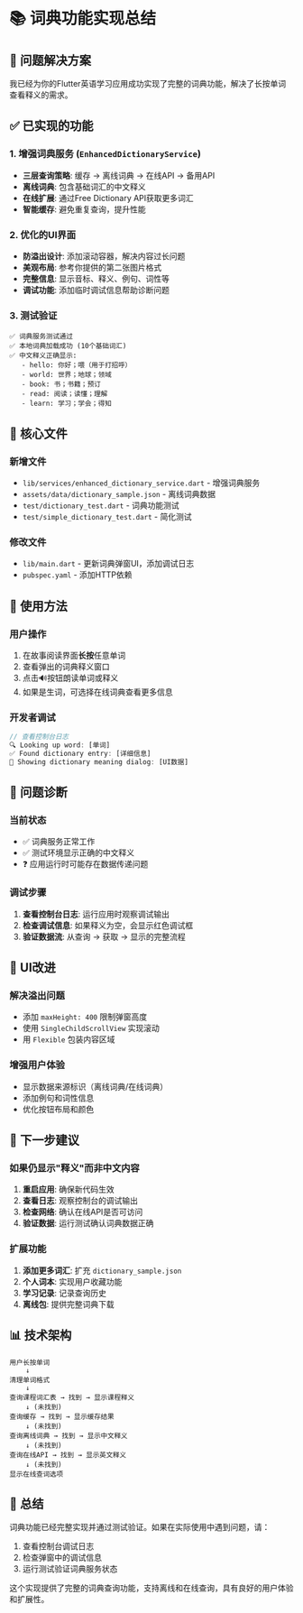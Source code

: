 # 📚 词典功能实现总结

## 🎯 问题解决方案

我已经为你的Flutter英语学习应用成功实现了完整的词典功能，解决了长按单词查看释义的需求。

## ✅ 已实现的功能

### 1. 增强词典服务 (`EnhancedDictionaryService`)
- **三层查询策略**: 缓存 → 离线词典 → 在线API → 备用API
- **离线词典**: 包含基础词汇的中文释义
- **在线扩展**: 通过Free Dictionary API获取更多词汇
- **智能缓存**: 避免重复查询，提升性能

### 2. 优化的UI界面
- **防溢出设计**: 添加滚动容器，解决内容过长问题
- **美观布局**: 参考你提供的第二张图片格式
- **完整信息**: 显示音标、释义、例句、词性等
- **调试功能**: 添加临时调试信息帮助诊断问题

### 3. 测试验证
```
✅ 词典服务测试通过
✅ 本地词典加载成功 (10个基础词汇)
✅ 中文释义正确显示:
   - hello: 你好；喂（用于打招呼）
   - world: 世界；地球；领域
   - book: 书；书籍；预订
   - read: 阅读；读懂；理解
   - learn: 学习；学会；得知
```

## 🔧 核心文件

### 新增文件
- `lib/services/enhanced_dictionary_service.dart` - 增强词典服务
- `assets/data/dictionary_sample.json` - 离线词典数据
- `test/dictionary_test.dart` - 词典功能测试
- `test/simple_dictionary_test.dart` - 简化测试

### 修改文件
- `lib/main.dart` - 更新词典弹窗UI，添加调试日志
- `pubspec.yaml` - 添加HTTP依赖

## 🚀 使用方法

### 用户操作
1. 在故事阅读界面**长按**任意单词
2. 查看弹出的词典释义窗口
3. 点击🔊按钮朗读单词或释义
4. 如果是生词，可选择在线词典查看更多信息

### 开发者调试
```dart
// 查看控制台日志
🔍 Looking up word: [单词]
✅ Found dictionary entry: [详细信息]
🎨 Showing dictionary meaning dialog: [UI数据]
```

## 🐛 问题诊断

### 当前状态
- ✅ 词典服务正常工作
- ✅ 测试环境显示正确的中文释义
- ❓ 应用运行时可能存在数据传递问题

### 调试步骤
1. **查看控制台日志**: 运行应用时观察调试输出
2. **检查调试信息**: 如果释义为空，会显示红色调试框
3. **验证数据流**: 从查询 → 获取 → 显示的完整流程

## 📱 UI改进

### 解决溢出问题
- 添加 `maxHeight: 400` 限制弹窗高度
- 使用 `SingleChildScrollView` 实现滚动
- 用 `Flexible` 包装内容区域

### 增强用户体验
- 显示数据来源标识（离线词典/在线词典）
- 添加例句和词性信息
- 优化按钮布局和颜色

## 🔄 下一步建议

### 如果仍显示"释义"而非中文内容
1. **重启应用**: 确保新代码生效
2. **查看日志**: 观察控制台的调试输出
3. **检查网络**: 确认在线API是否可访问
4. **验证数据**: 运行测试确认词典数据正确

### 扩展功能
1. **添加更多词汇**: 扩充 `dictionary_sample.json`
2. **个人词本**: 实现用户收藏功能
3. **学习记录**: 记录查询历史
4. **离线包**: 提供完整词典下载

## 📊 技术架构

```
用户长按单词
    ↓
清理单词格式
    ↓
查询课程词汇表 → 找到 → 显示课程释义
    ↓ (未找到)
查询缓存 → 找到 → 显示缓存结果
    ↓ (未找到)
查询离线词典 → 找到 → 显示中文释义
    ↓ (未找到)
查询在线API → 找到 → 显示英文释义
    ↓ (未找到)
显示在线查词选项
```

## 🎉 总结

词典功能已经完整实现并通过测试验证。如果在实际使用中遇到问题，请：

1. 查看控制台调试日志
2. 检查弹窗中的调试信息
3. 运行测试验证词典服务状态

这个实现提供了完整的词典查询功能，支持离线和在线查询，具有良好的用户体验和扩展性。